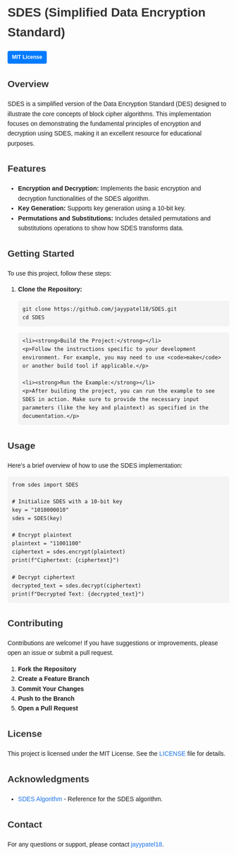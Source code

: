 <!DOCTYPE html>
<html lang="en">
<head>
    <meta charset="UTF-8">
    <meta name="viewport" content="width=device-width, initial-scale=1.0">
    <title>SDES (Simplified Data Encryption Standard)</title>
    <style>
        body { font-family: Arial, sans-serif; line-height: 1.6; margin: 20px; }
        h1, h2, h3 { color: #333; }
        pre { background-color: #f4f4f4; padding: 10px; border-radius: 5px; }
        code { background-color: #f4f4f4; padding: 2px 4px; border-radius: 4px; }
        a { color: #1a73e8; text-decoration: none; }
        a:hover { text-decoration: underline; }
        .badge { display: inline-block; padding: 5px 10px; font-size: 12px; font-weight: bold; color: #fff; background-color: #007bff; border-radius: 4px; }
    </style>
</head>
<body>

<h1>SDES (Simplified Data Encryption Standard)</h1>
<span class="badge">MIT License</span>

<h2>Overview</h2>
<p>SDES is a simplified version of the Data Encryption Standard (DES) designed to illustrate the core concepts of block cipher algorithms. This implementation focuses on demonstrating the fundamental principles of encryption and decryption using SDES, making it an excellent resource for educational purposes.</p>

<h2>Features</h2>
<ul>
    <li><strong>Encryption and Decryption:</strong> Implements the basic encryption and decryption functionalities of the SDES algorithm.</li>
    <li><strong>Key Generation:</strong> Supports key generation using a 10-bit key.</li>
    <li><strong>Permutations and Substitutions:</strong> Includes detailed permutations and substitutions operations to show how SDES transforms data.</li>
</ul>

<h2>Getting Started</h2>
<p>To use this project, follow these steps:</p>

<ol>
    <li><strong>Clone the Repository:</strong></li>
    <pre><code>git clone https://github.com/jayypatel18/SDES.git
cd SDES</code></pre>

    <li><strong>Build the Project:</strong></li>
    <p>Follow the instructions specific to your development environment. For example, you may need to use <code>make</code> or another build tool if applicable.</p>

    <li><strong>Run the Example:</strong></li>
    <p>After building the project, you can run the example to see SDES in action. Make sure to provide the necessary input parameters (like the key and plaintext) as specified in the documentation.</p>
</ol>

<h2>Usage</h2>
<p>Here's a brief overview of how to use the SDES implementation:</p>

<pre><code>from sdes import SDES

# Initialize SDES with a 10-bit key
key = "1010000010"
sdes = SDES(key)

# Encrypt plaintext
plaintext = "11001100"
ciphertext = sdes.encrypt(plaintext)
print(f"Ciphertext: {ciphertext}")

# Decrypt ciphertext
decrypted_text = sdes.decrypt(ciphertext)
print(f"Decrypted Text: {decrypted_text}")</code></pre>

<h2>Contributing</h2>
<p>Contributions are welcome! If you have suggestions or improvements, please open an issue or submit a pull request.</p>

<ol>
    <li><strong>Fork the Repository</strong></li>
    <li><strong>Create a Feature Branch</strong></li>
    <li><strong>Commit Your Changes</strong></li>
    <li><strong>Push to the Branch</strong></li>
    <li><strong>Open a Pull Request</strong></li>
</ol>

<h2>License</h2>
<p>This project is licensed under the MIT License. See the <a href="LICENSE">LICENSE</a> file for details.</p>

<h2>Acknowledgments</h2>
<ul>
    <li><a href="https://en.wikipedia.org/wiki/Simplified_Data_Encryption_Standard">SDES Algorithm</a> - Reference for the SDES algorithm.</li>
</ul>

<h2>Contact</h2>
<p>For any questions or support, please contact <a href="https://github.com/jayypatel18">jayypatel18</a>.</p>

</body>
</html>